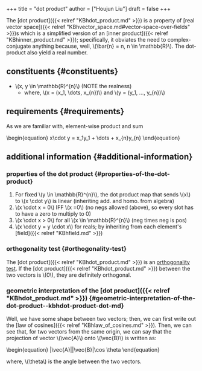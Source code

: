 +++
title = "dot product"
author = ["Houjun Liu"]
draft = false
+++

The [dot product]({{< relref "KBhdot_product.md" >}}) is a property of [real vector space]({{< relref "KBhvector_space.md#vector-space-over-fields" >}})s which is a simplified version of an [inner product]({{< relref "KBhinner_product.md" >}}); specifically, it obviates the need to complex-conjugate anything because, well, \\(\bar{n} = n, n \in \mathbb{R}\\). The dot-product also yield a real number.


## constituents {#constituents}

-   \\(x, y \in \mathbb{R}^{n}\\) (NOTE the realness)
    -   where, \\(x = (x\_1, \dots, x\_{n})\\) and \\(y = (y\_1, ..., y\_{n})\\)


## requirements {#requirements}

As we are familiar with, element-wise product and sum

\begin{equation}
x\cdot y = x\_1y\_1 + \dots + x\_{n}y\_{n}
\end{equation}


## additional information {#additional-information}


### properties of the dot product {#properties-of-the-dot-product}

1.  For fixed \\(y \in \mathbb{R}^{n}\\), the dot product map that sends \\(x\\) to \\(x \cdot y\\) is linear (inheriting add. and homo. from algebra)
2.  \\(x \cdot x = 0\\) IFF \\(x =0\\) (no negs allowed (above), so every slot has to have a zero to multiply to 0)
3.  \\(x \cdot x > 0\\) for all \\(x \in \mathbb{R}^{n}\\) (neg times neg is pos)
4.  \\(x \cdot y = y \cdot x\\) for reals; by inheriting from each element's [field]({{< relref "KBhfield.md" >}})


### orthogonality test {#orthogonality-test}

The [dot product]({{< relref "KBhdot_product.md" >}}) is an [orthogonality test](#orthogonality-test). If the [dot product]({{< relref "KBhdot_product.md" >}}) between the two vectors is \\(0\\), they are definitely orthogonal.


### geometric interpretation of the [dot product]({{< relref "KBhdot_product.md" >}}) {#geometric-interpretation-of-the-dot-product--kbhdot-product-dot-md}

Well, we have some shape between two vectors; then, we can first write out the [law of cosines]({{< relref "KBhlaw_of_cosines.md" >}}). Then, we can see that, for two vectors from the same origin, we can say that the projection of vector \\(\vec{A}\\) onto \\(\vec{B}\\) is written as:

\begin{equation}
|\vec{A}||\vec{B}|\cos \theta
\end{equation}

where, \\(\theta\\) is the angle between the two vectors.

